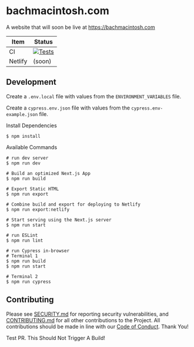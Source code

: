 # bachmacintosh.com

A website that will soon be live at https://bachmacintosh.com

| Item | Status |
| ---- | ------ |
| CI   | [![Tests](https://github.com/bachmacintosh/bachmacintosh.com/actions/workflows/tests.yml/badge.svg)](https://github.com/bachmacintosh/bachmacintosh.com/actions/workflows/tests.yml) |
| Netlify | (soon) |

## Development

Create a `.env.local` file with values from the `ENVIRONMENT_VARIABLES` file.

Create a `cypress.env.json` file with values from the `cypress.env-example.json` file.

Install Dependencies

```shell
$ npm install
```

Available Commands

```shell
# run dev server
$ npm run dev

# Build an optimized Next.js App
$ npm run build

# Export Static HTML
$ npm run export

# Combine build and export for deploying to Netlify
$ npm run export:netlify

# Start serving using the Next.js server
$ npm run start

# run ESLint
$ npm run lint

# run Cypress in-browser
# Terminal 1
$ npm run build
$ npm run start

# Terminal 2
$ npm run cypress
```

## Contributing

Please see [SECURITY.md](https://github.com/bachmacintosh/bachmacintosh.com/blob/main/SECURITY.md) for reporting security vulnerabilities, and [CONTRIBUTING.md](https://github.com/bachmacintosh/bachmacintosh.com/blob/main/CONTRIBUTING.md) for all other contributions to the Project. All contributions should be made in line with our [Code of Conduct](https://github.com/bachmacintosh/bachmacintosh.com/blob/main/CODE_OF_CONDUCT.md). Thank You!

Test PR. This Should Not Trigger A Build!
